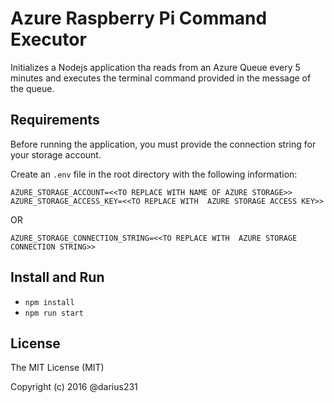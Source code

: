 # Azure Raspberry Pi Command Executor

Initializes a Nodejs application tha reads from an Azure Queue every 5 minutes and executes the terminal command provided in the message of the queue.

## Requirements

Before running the application, you must provide the connection string for your storage account.

Create an `.env` file in the root directory with the following information:

```
AZURE_STORAGE_ACCOUNT=<<TO REPLACE WITH NAME OF AZURE STORAGE>>
AZURE_STORAGE_ACCESS_KEY=<<TO REPLACE WITH  AZURE STORAGE ACCESS KEY>>
```
OR

```
AZURE_STORAGE_CONNECTION_STRING=<<TO REPLACE WITH  AZURE STORAGE CONNECTION STRING>>
```

## Install and Run

* `npm install`
* `npm run start`

## License

The MIT License (MIT)

Copyright (c) 2016 @darius231
